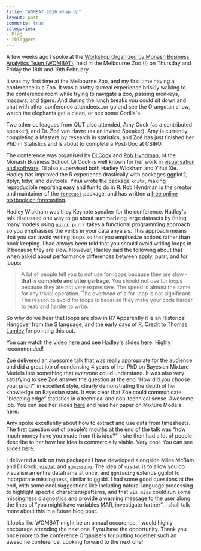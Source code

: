 ```yaml
---
title: "WOMBAT 2016 Wrap Up"
layout: post
comments: true
categories:
- Blag
- rbloggers
---
```


A few weeks ago I spoke at the [Workshop Organized by Monash Business Analytics Team (WOMBAT)](http://wombat2016.org/), held in the Melbourne Zoo (!) on Thursday and Friday the 18th and 19th February.

It was my first time at the Melbourne Zoo, and my first time having a conference in a Zoo. It was a pretty surreal experience briskly walking to the conference room while trying to navigate a zoo, passing monkeys, macaws, and tigers. And during the lunch breaks you could sit down and chat with other conference attendees...or go and see the Orangutan show, watch the elephants get a clean, or see some Gorilla's.

Two other colleagues from QUT also attended, Amy Cook (as a contributed speaker), and Dr. Zoé van Havre (as an invited Speaker). Amy is currently completing a Masters by research in statistics, and Zoé has just finished her PhD in Statistics and is about to complete a Post-Doc at CSIRO.

The conference was organised by [Di Cook](dicook.github.io) and [Rob Hyndman](http://robjhyndman.com/), of the Monash Business School. Di Cook is well known for her work in [visualisation and software](https://dicook.github.io/research.html). Di  also supervised both Hadley Wickham and Yihui Xie. Hadley has improved the R experience drastically with packages ggplot2, dplyr, tidyr, and devtools. Yihui wrote the package `knitr`, making reproducible reporting easy and fun to do in R. Rob Hyndman is the creator and maintainer of the [`forecast`](https://cran.r-project.org/web/packages/forecast/index.html) package, and has written a [free online textbook on forecasting](https://www.otexts.org/fpp).

Hadley Wickham was they Keynote speaker for the conference. Hadley's talk discussed one way to go about summarizing large datasets by fitting many models using [`purrr`](https://github.com/hadley/purrr). `purrr` takes a functional programming approach so you emphasises the verbs in your data anyalsis. This approach means that you can avoid writing loops so that you emphasize actions rather than book keeping. I had always been told that you should avoid writing loops in R because they are slow. However, Hadley said the following about that when asked about performance differences between apply, purrr, and for loops:

> A lot of people tell you to not use for-loops because they are slow - __that is complete and utter garbage__. You should not use for loops because they are not very expressive. The speed is almost the same for any trivial operation. The overhead of a for-loop is not significant. The reason to avoid for loops is because they make your code harder to read and harder to write.

So why do we hear that loops are slow in R? Apparently it is an Historical Hangover from the S language, and the early days of R. Credit to [Thomas Lumley](http://www.statschat.org.nz/) for pointing this out.

You can watch the video [here](https://www.youtube.com/watch?v=hRNUgwAFZtQ) and see Hadley's slides [here](http://wombat2016.org/slides/hadley.pdf). Highly recommended!

Zoé delivered an awesome talk that was really appropriate for the audience and did a great job of condensing 4 years of her PhD on Bayesian Mixture Models into something that everyone could understand. It was also very satisfying to see Zoé answer the question at the end “How did you choose your prior?” in excellent style, clearly demonstrating the depth of her knowledge on Bayesian stats. It was clear that Zoe could communicate "bleeding edge” statistics in a technical and non-technical sense. Awesome job. You can see her slides [here](https://zoevanhavre.github.io/talks/Feb2016_WOMBAT/ZvH_WombatSlides.html#1) and read her paper on Mixture Models [here](http://journals.plos.org/plosone/article?id=10.1371/journal.pone.0131739).

Amy spoke excellently about how to extract and use data from timesheets. The first question out of people’s mouths at the end of the talk was “how much money have you made from this idea?” - she then had a lot of people describe to her how her idea is commercially viable. Very cool. You can see slides [here](http://wombat2016.org/slides/amy.pdf).

I delivered a talk on two packages I have developed alongside Miles McBain and Di Cook: [`visdat`](https://github.com/tierneyn/visdat) and [`ggmissing`](https://github.com/tierneyn/ggmissing). The idea of `visdat` is to allow you do visualise an entire dataframe at once, and `ggmissing` extends ggplot to incorporate missingness, similar to ggobi.  I had some good questions at the end, with some cool suggestions like including natural language processing to highlight specific characters/patterns, and that `vis_miss` could run some missingness diagnostics and provide a warning message to the user along the lines of "you might have variables MAR, investigate further". I shall talk more about this in a future blog post. 


It looks like WOMBAT might be an annual occurence, I would highly encourage attending the next one if you have the opportunity. Thank you once more to the conference Organisers for putting together such an awesome conference. Looking forward to the next one!
